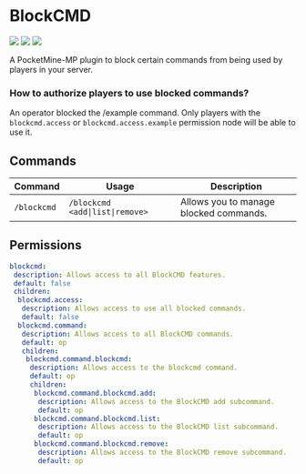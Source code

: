 # BlockCMD
![](http://isitmaintained.com/badge/resolution/kenygamer/BlockCMD.svg)
![](https://img.shields.io/github/release/kenygamer/BlockCMD/all.svg)
![](https://img.shields.io/github/downloads/kenygamer/BlockCMD/total.svg)

A PocketMine-MP plugin to block certain commands from being used by players in your server.

### How to authorize players to use blocked commands?
An operator blocked the /example command. Only players with the `blockcmd.access` or `blockcmd.access.example` permission node will be able to use it.

## Commands
|   Command   |             Usage                  |               Description              |
| ----------- | ---------------------------------- | -------------------------------------- |
| `/blockcmd` | `/blockcmd <add\|list\|remove> ` | Allows you to manage blocked commands. |
## Permissions
```yml
blockcmd:
 description: Allows access to all BlockCMD features.
 default: false
 children:
  blockcmd.access:
   description: Allows access to use all blocked commands.
   default: false
  blockcmd.command:
   description: Allows access to all BlockCMD commands.
   default: op
   children:
    blockcmd.command.blockcmd:
     description: Allows access to the blockcmd command.
     default: op
     children:
      blockcmd.command.blockcmd.add:
       description: Allows access to the BlockCMD add subcommand.
       default: op
      blockcmd.command.blockcmd.list:
       description: Allows access to the BlockCMD list subcommand.
       default: op
      blockcmd.command.blockcmd.remove:
       description: Allows access to the BlockCMD remove subcommand.
       default: op
```
